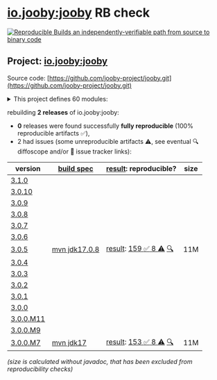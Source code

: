 [io.jooby:jooby](https://central.sonatype.com/artifact/io.jooby/jooby/versions) RB check
=======

[![Reproducible Builds](https://reproducible-builds.org/images/logos/rb.svg) an independently-verifiable path from source to binary code](https://reproducible-builds.org/)

## Project: [io.jooby:jooby](https://central.sonatype.com/artifact/io.jooby/jooby/versions)

Source code: [https://github.com/jooby-project/jooby.git](https://github.com/jooby-project/jooby.git)

<details><summary>This project defines 60 modules:</summary>

* [io.jooby:jooby](https://central.sonatype.com/artifact/io.jooby/jooby/3.0.5)
* [io.jooby:jooby-apt](https://central.sonatype.com/artifact/io.jooby/jooby-apt/3.0.5)
* [io.jooby:jooby-avaje-jsonb](https://central.sonatype.com/artifact/io.jooby/jooby-avaje-jsonb/3.0.5)
* [io.jooby:jooby-awssdk-v1](https://central.sonatype.com/artifact/io.jooby/jooby-awssdk-v1/3.0.5)
* [io.jooby:jooby-banner](https://central.sonatype.com/artifact/io.jooby/jooby-banner/3.0.5)
* [io.jooby:jooby-bom](https://central.sonatype.com/artifact/io.jooby/jooby-bom/3.0.5)
* [io.jooby:jooby-caffeine](https://central.sonatype.com/artifact/io.jooby/jooby-caffeine/3.0.5)
* [io.jooby:jooby-camel](https://central.sonatype.com/artifact/io.jooby/jooby-camel/3.0.5)
* [io.jooby:jooby-cli](https://central.sonatype.com/artifact/io.jooby/jooby-cli/3.0.5)
* [io.jooby:jooby-commons-email](https://central.sonatype.com/artifact/io.jooby/jooby-commons-email/3.0.5)
* [io.jooby:jooby-conscrypt](https://central.sonatype.com/artifact/io.jooby/jooby-conscrypt/3.0.5)
* [io.jooby:jooby-distribution](https://central.sonatype.com/artifact/io.jooby/jooby-distribution/3.0.5)
* [io.jooby:jooby-ebean](https://central.sonatype.com/artifact/io.jooby/jooby-ebean/3.0.5)
* [io.jooby:jooby-flyway](https://central.sonatype.com/artifact/io.jooby/jooby-flyway/3.0.5)
* [io.jooby:jooby-freemarker](https://central.sonatype.com/artifact/io.jooby/jooby-freemarker/3.0.5)
* [io.jooby:jooby-gradle-setup](https://central.sonatype.com/artifact/io.jooby/jooby-gradle-setup/3.0.5)
* [io.jooby:jooby-graphiql](https://central.sonatype.com/artifact/io.jooby/jooby-graphiql/3.0.5)
* [io.jooby:jooby-graphql](https://central.sonatype.com/artifact/io.jooby/jooby-graphql/3.0.5)
* [io.jooby:jooby-graphql-playground](https://central.sonatype.com/artifact/io.jooby/jooby-graphql-playground/3.0.5)
* [io.jooby:jooby-gson](https://central.sonatype.com/artifact/io.jooby/jooby-gson/3.0.5)
* [io.jooby:jooby-guice](https://central.sonatype.com/artifact/io.jooby/jooby-guice/3.0.5)
* [io.jooby:jooby-handlebars](https://central.sonatype.com/artifact/io.jooby/jooby-handlebars/3.0.5)
* [io.jooby:jooby-hibernate](https://central.sonatype.com/artifact/io.jooby/jooby-hibernate/3.0.5)
* [io.jooby:jooby-hikari](https://central.sonatype.com/artifact/io.jooby/jooby-hikari/3.0.5)
* [io.jooby:jooby-jackson](https://central.sonatype.com/artifact/io.jooby/jooby-jackson/3.0.5)
* [io.jooby:jooby-jasypt](https://central.sonatype.com/artifact/io.jooby/jooby-jasypt/3.0.5)
* [io.jooby:jooby-jdbi](https://central.sonatype.com/artifact/io.jooby/jooby-jdbi/3.0.5)
* [io.jooby:jooby-jetty](https://central.sonatype.com/artifact/io.jooby/jooby-jetty/3.0.5)
* [io.jooby:jooby-jstachio](https://central.sonatype.com/artifact/io.jooby/jooby-jstachio/3.0.5)
* [io.jooby:jooby-jte](https://central.sonatype.com/artifact/io.jooby/jooby-jte/3.0.5)
* [io.jooby:jooby-jwt](https://central.sonatype.com/artifact/io.jooby/jooby-jwt/3.0.5)
* [io.jooby:jooby-kafka](https://central.sonatype.com/artifact/io.jooby/jooby-kafka/3.0.5)
* [io.jooby:jooby-kotlin](https://central.sonatype.com/artifact/io.jooby/jooby-kotlin/3.0.5)
* [io.jooby:jooby-log4j](https://central.sonatype.com/artifact/io.jooby/jooby-log4j/3.0.5)
* [io.jooby:jooby-logback](https://central.sonatype.com/artifact/io.jooby/jooby-logback/3.0.5)
* [io.jooby:jooby-maven-plugin](https://central.sonatype.com/artifact/io.jooby/jooby-maven-plugin/3.0.5)
* [io.jooby:jooby-metrics](https://central.sonatype.com/artifact/io.jooby/jooby-metrics/3.0.5)
* [io.jooby:jooby-mutiny](https://central.sonatype.com/artifact/io.jooby/jooby-mutiny/3.0.5)
* [io.jooby:jooby-netty](https://central.sonatype.com/artifact/io.jooby/jooby-netty/3.0.5)
* [io.jooby:jooby-node](https://central.sonatype.com/artifact/io.jooby/jooby-node/3.0.5)
* [io.jooby:jooby-openapi](https://central.sonatype.com/artifact/io.jooby/jooby-openapi/3.0.5)
* [io.jooby:jooby-pac4j](https://central.sonatype.com/artifact/io.jooby/jooby-pac4j/3.0.5)
* [io.jooby:jooby-pebble](https://central.sonatype.com/artifact/io.jooby/jooby-pebble/3.0.5)
* [io.jooby:jooby-project](https://central.sonatype.com/artifact/io.jooby/jooby-project/3.0.5)
* [io.jooby:jooby-quartz](https://central.sonatype.com/artifact/io.jooby/jooby-quartz/3.0.5)
* [io.jooby:jooby-reactor](https://central.sonatype.com/artifact/io.jooby/jooby-reactor/3.0.5)
* [io.jooby:jooby-redis](https://central.sonatype.com/artifact/io.jooby/jooby-redis/3.0.5)
* [io.jooby:jooby-redoc](https://central.sonatype.com/artifact/io.jooby/jooby-redoc/3.0.5)
* [io.jooby:jooby-rocker](https://central.sonatype.com/artifact/io.jooby/jooby-rocker/3.0.5)
* [io.jooby:jooby-run](https://central.sonatype.com/artifact/io.jooby/jooby-run/3.0.5)
* [io.jooby:jooby-rxjava3](https://central.sonatype.com/artifact/io.jooby/jooby-rxjava3/3.0.5)
* [io.jooby:jooby-stork](https://central.sonatype.com/artifact/io.jooby/jooby-stork/3.0.5)
* [io.jooby:jooby-swagger-ui](https://central.sonatype.com/artifact/io.jooby/jooby-swagger-ui/3.0.5)
* [io.jooby:jooby-test](https://central.sonatype.com/artifact/io.jooby/jooby-test/3.0.5)
* [io.jooby:jooby-thymeleaf](https://central.sonatype.com/artifact/io.jooby/jooby-thymeleaf/3.0.5)
* [io.jooby:jooby-undertow](https://central.sonatype.com/artifact/io.jooby/jooby-undertow/3.0.5)
* [io.jooby:jooby-whoops](https://central.sonatype.com/artifact/io.jooby/jooby-whoops/3.0.5)
* [io.jooby:jooby-yasson](https://central.sonatype.com/artifact/io.jooby/jooby-yasson/3.0.5)
* [io.jooby:modules](https://central.sonatype.com/artifact/io.jooby/modules/3.0.5)
* [io.jooby:tests](https://central.sonatype.com/artifact/io.jooby/tests/3.0.5)
</details>

rebuilding **2 releases** of io.jooby:jooby:
- **0** releases were found successfully **fully reproducible** (100% reproducible artifacts :white_check_mark:),
- 2 had issues (some unreproducible artifacts :warning:, see eventual :mag: diffoscope and/or :memo: issue tracker links):

| version | [build spec](/BUILDSPEC.md) | [result](https://reproducible-builds.org/docs/jvm/): reproducible? | size |
| -- | --------- | ------ | -- |
| [3.1.0](https://central.sonatype.com/artifact/io.jooby/jooby/3.1.0/pom) | | | |
| [3.0.10](https://central.sonatype.com/artifact/io.jooby/jooby/3.0.10/pom) | | | |
| [3.0.9](https://central.sonatype.com/artifact/io.jooby/jooby/3.0.9/pom) | | | |
| [3.0.8](https://central.sonatype.com/artifact/io.jooby/jooby/3.0.8/pom) | | | |
| [3.0.7](https://central.sonatype.com/artifact/io.jooby/jooby/3.0.7/pom) | | | |
| [3.0.6](https://central.sonatype.com/artifact/io.jooby/jooby/3.0.6/pom) | | | |
| [3.0.5](https://central.sonatype.com/artifact/io.jooby/jooby/3.0.5/pom) | [mvn jdk17.0.8](jooby-3.0.5.buildspec) | [result](jooby-project-3.0.5.buildinfo): [159 :white_check_mark:  8 :warning:](jooby-project-3.0.5.buildcompare) [:mag:](jooby-project-3.0.5.diffoscope) | 11M |
| [3.0.4](https://central.sonatype.com/artifact/io.jooby/jooby/3.0.4/pom) | | | |
| [3.0.3](https://central.sonatype.com/artifact/io.jooby/jooby/3.0.3/pom) | | | |
| [3.0.2](https://central.sonatype.com/artifact/io.jooby/jooby/3.0.2/pom) | | | |
| [3.0.1](https://central.sonatype.com/artifact/io.jooby/jooby/3.0.1/pom) | | | |
| [3.0.0](https://central.sonatype.com/artifact/io.jooby/jooby/3.0.0/pom) | | | |
| [3.0.0.M11](https://central.sonatype.com/artifact/io.jooby/jooby/3.0.0.M11/pom) | | | |
| [3.0.0.M9](https://central.sonatype.com/artifact/io.jooby/jooby/3.0.0.M9/pom) | | | |
| [3.0.0.M7](https://central.sonatype.com/artifact/io.jooby/jooby/3.0.0.M7/pom) | [mvn jdk17](jooby-3.0.0.M7.buildspec) | [result](jooby-project-3.0.0.M7.buildinfo): [153 :white_check_mark:  8 :warning:](jooby-project-3.0.0.M7.buildcompare) [:mag:](jooby-project-3.0.0.M7.diffoscope) | 11M |

<i>(size is calculated without javadoc, that has been excluded from reproducibility checks)</i>
